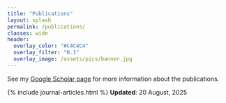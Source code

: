 ```yaml
---
title: "Publications"
layout: splash
permalink: /publications/
classes: wide
header:
  overlay_color: "#C4C4C4"
  overlay_filter: "0.1"
  overlay_image: /assets/pics/banner.jpg
---
```

See my [Google Scholar page](https://scholar.google.com/citations?user=qTVJz0AAAAAJ&hl=en&oi=ao) for more information about the publications.

{% include journal-articles.html %}
__Updated__: 20 August, 2025
